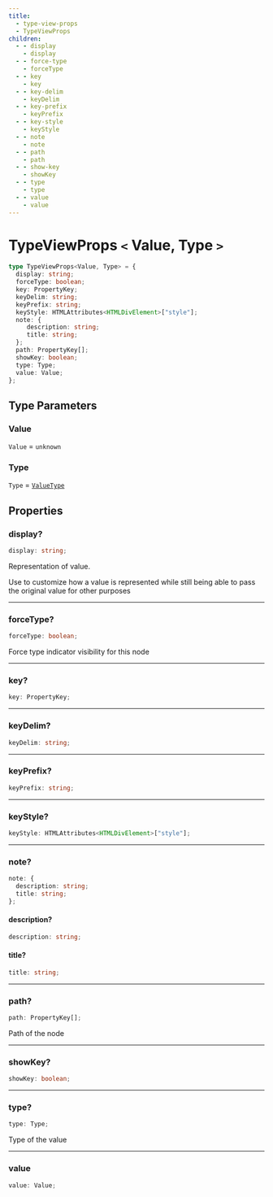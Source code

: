 ```yaml
---
title:
  - type-view-props
  - TypeViewProps
children:
  - - display
    - display
  - - force-type
    - forceType
  - - key
    - key
  - - key-delim
    - keyDelim
  - - key-prefix
    - keyPrefix
  - - key-style
    - keyStyle
  - - note
    - note
  - - path
    - path
  - - show-key
    - showKey
  - - type
    - type
  - - value
    - value
---
```


# TypeViewProps `<` Value, Type `>` 

```ts
type TypeViewProps<Value, Type> = {
  display: string;
  forceType: boolean;
  key: PropertyKey;
  keyDelim: string;
  keyPrefix: string;
  keyStyle: HTMLAttributes<HTMLDivElement>["style"];
  note: {
     description: string;
     title: string;
  };
  path: PropertyKey[];
  showKey: boolean;
  type: Type;
  value: Value;
};
```

## Type Parameters

### Value

`Value` = `unknown`

### Type

`Type` = [`ValueType`](ValueType)

## Properties

### display?

```ts
display: string;
```

Representation of value.

Use to customize how a value is represented while still being able to pass the original
value for other purposes

***

### forceType?

```ts
forceType: boolean;
```

Force type indicator visibility for this node

***

### key?

```ts
key: PropertyKey;
```

***

### keyDelim?

```ts
keyDelim: string;
```

***

### keyPrefix?

```ts
keyPrefix: string;
```

***

### keyStyle?

```ts
keyStyle: HTMLAttributes<HTMLDivElement>["style"];
```

***

### note?

```ts
note: {
  description: string;
  title: string;
};
```

#### description?

```ts
description: string;
```

#### title?

```ts
title: string;
```

***

### path?

```ts
path: PropertyKey[];
```

Path of the node

***

### showKey?

```ts
showKey: boolean;
```

***

### type?

```ts
type: Type;
```

Type of the value

***

### value

```ts
value: Value;
```
